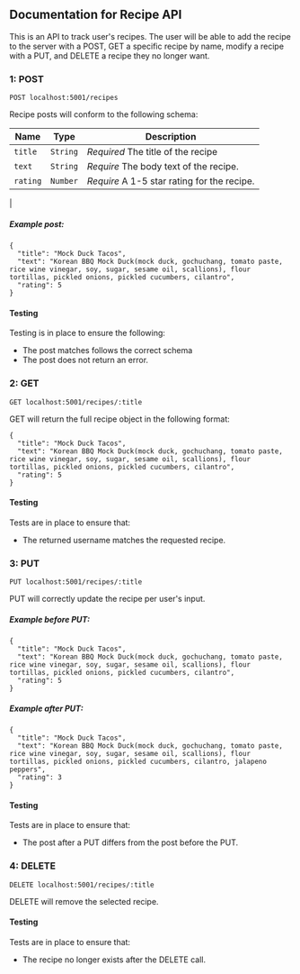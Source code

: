 ## Documentation for Recipe API

This is an API to track user's recipes. The user will be able to add the recipe to the server with a POST, GET a specific recipe by name, modify a recipe with a PUT, and DELETE a recipe they no longer want.

### 1: POST

```
POST localhost:5001/recipes
```
Recipe posts will conform to the following schema:

| **Name**          | **Type**     |      **Description**    |
| -----             | -----        | -----                   |
| ```title```       | ```String``` | *Required* The title of the recipe |
| ```text```        | ```String``` | *Require* The body text of the recipe. |
| ```rating```      | ```Number``` | *Require* A 1-5 star rating for the recipe. |
|

##### Example post:

```
{
  "title": "Mock Duck Tacos",
  "text": "Korean BBQ Mock Duck(mock duck, gochuchang, tomato paste, rice wine vinegar, soy, sugar, sesame oil, scallions), flour tortillas, pickled onions, pickled cucumbers, cilantro", 
  "rating": 5
}

```
#### Testing

Testing is in place to ensure the following:
  * The post matches follows the correct schema
  * The post does not return an error.

### 2: GET

```
GET localhost:5001/recipes/:title
```
GET will return the full recipe object in the following format:
```
{
  "title": "Mock Duck Tacos",
  "text": "Korean BBQ Mock Duck(mock duck, gochuchang, tomato paste, rice wine vinegar, soy, sugar, sesame oil, scallions), flour tortillas, pickled onions, pickled cucumbers, cilantro", 
  "rating": 5
}

```
#### Testing

Tests are in place to ensure that:
  * The returned username matches the requested recipe.

### 3: PUT

```
PUT localhost:5001/recipes/:title
```
PUT will correctly update the recipe per user's input.

##### Example before PUT:
```
{
  "title": "Mock Duck Tacos",
  "text": "Korean BBQ Mock Duck(mock duck, gochuchang, tomato paste, rice wine vinegar, soy, sugar, sesame oil, scallions), flour tortillas, pickled onions, pickled cucumbers, cilantro", 
  "rating": 5
}

```
##### Example after PUT:
```
{
  "title": "Mock Duck Tacos",
  "text": "Korean BBQ Mock Duck(mock duck, gochuchang, tomato paste, rice wine vinegar, soy, sugar, sesame oil, scallions), flour tortillas, pickled onions, pickled cucumbers, cilantro, jalapeno peppers", 
  "rating": 3
}

```
#### Testing

Tests are in place to ensure that:
  * The post after a PUT differs from the post before the PUT.

### 4: DELETE

```
DELETE localhost:5001/recipes/:title
```
DELETE will remove the selected recipe.
#### Testing

Tests are in place to ensure that:
  * The recipe no longer exists after the DELETE call.






